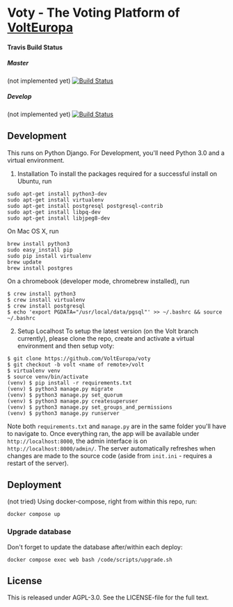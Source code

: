 # Voty - The Voting Platform of [VoltEuropa](https://www.volteuropa.org)

#### Travis Build Status

##### Master
(not implemented yet)
[![Build Status](https://travis-ci.org/DemokratieInBewegung/abstimmungstool.svg?branch=master)](https://travis-ci.org/DemokratieInBewegung/abstimmungstool)

##### Develop
(not implemented yet)
[![Build Status](https://travis-ci.org/DemokratieInBewegung/abstimmungstool.svg?branch=develop)](https://travis-ci.org/DemokratieInBewegung/abstimmungstool)

## Development 
This runs on Python Django. For Development, you'll need Python 3.0 and a virtual environment.

1. Installation
To install the packages required for a successful install on Ubuntu, run

```
sudo apt-get install python3-dev
sudo apt-get install virtualenv
sudo apt-get install postgresql postgresql-contrib
sudo apt-get install libpq-dev
sudo apt-get install libjpeg8-dev
```
On Mac OS X, run
```
brew install python3
sudo easy_install pip
sudo pip install virtualenv
brew update
brew install postgres
 ```
On a chromebook (developer mode, chromebrew installed), run
```
$ crew install python3
$ crew install virtualenv
$ crew install postgresql
$ echo 'export PGDATA="/usr/local/data/pgsql"' >> ~/.bashrc && source ~/.bashrc
```

2. Setup Localhost
To setup the latest version (on the Volt branch currently), please clone the repo,
create and activate a virtual environment and then setup voty:
```
$ git clone https://github.com/VoltEuropa/voty
$ git checkout -b volt <name of remote>/volt
$ virtualenv venv
$ source venv/bin/activate
(venv) $ pip install -r requirements.txt
(venv) $ python3 manage.py migrate
(venv) $ python3 manage.py set_quorum
(venv) $ python3 manage.py createsuperuser
(venv) $ python3 manage.py set_groups_and_permissions
(venv) $ python3 manage.py runserver
```
Note both `requirements.txt` and `manage.py` are in the same folder you'll have to navigate to. Once everything ran, the app will be available under `http://localhost:8000`, the admin interface is on `http://localhost:8000/admin/`. The server automatically refreshes when changes are made to the source code (aside from `init.ini` - requires a restart of the server).

## Deployment
(not tried) Using docker-compose, right from within this repo, run:

```
docker compose up
```

### Upgrade database

Don't forget to update the database after/within each deploy:
```
docker compose exec web bash /code/scripts/upgrade.sh
```

## License

This is released under AGPL-3.0. See the LICENSE-file for the full text.
